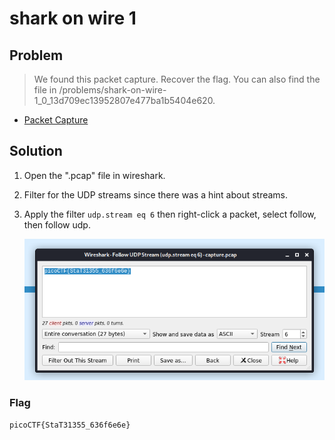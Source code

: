 # shark on wire 1

## Problem

> We found this packet capture. Recover the flag. You can also find the file in /problems/shark-on-wire-1_0_13d709ec13952807e477ba1b5404e620.

* [Packet Capture](./capture.pcap)

## Solution

1. Open the ".pcap" file in wireshark.
2. Filter for the UDP streams since there was a hint about streams.
3. Apply the filter `udp.stream eq 6` then right-click a packet, select follow, then follow udp.

    ![Follow UDP stream results](follow_udp.png)

### Flag

`picoCTF{StaT31355_636f6e6e}`
